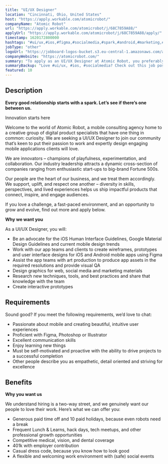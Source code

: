 ```yaml
---
title: "UI/UX Designer"
location: "Cincinnati, Ohio, United States"
host: "https://apply.workable.com/atomicrobot/"
companyName: "Atomic Robot"
url: "https://apply.workable.com/atomicrobot/j/68C7859A88/"
applyUrl: "https://apply.workable.com/atomicrobot/j/68C7859A88/apply/"
timestamp: 1620172800000
hashtags: "#ui/ux,#ios,#figma,#socialmedia,#spark,#android,#marketing,#office,#photoshop"
jobType: "other"
logoUrl: "https://jobboard-logos-bucket.s3.eu-central-1.amazonaws.com/atomic-robot"
companyWebsite: "https://atomicrobot.com/"
summary: "To apply as an UI/UX Designer at Atomic Robot, you preferably need to have some knowledge of: #ui/ux, #ios, #figma."
summaryBackup: "Love #ui/ux, #ios, #socialmedia? Check out this job post!"
featured: 10
---
```


## Description

**Every good relationship starts with a spark. Let’s see if there’s one between us.**

Innovation starts here

Welcome to the world of Atomic Robot, a mobile consulting agency home to a creative group of digital product specialists that have one thing in common: curiosity. We are seeking a UI/UX Designer to join our community that’s keen to put their passion to work and expertly design engaging mobile applications clients will love.

We are innovators – champions of playfulness, experimentation, and collaboration. Our industry leadership attracts a dynamic cross-section of companies ranging from enthusiastic start-ups to big-brand Fortune 500s.

Our people are the heart of our business, and we treat them accordingly. We support, uplift, and respect one another – diversity in skills, perspectives, and lived experiences helps us ship impactful products that connect, inspire, and engage audiences.

If you love a challenge, a fast-paced environment, and an opportunity to grow and evolve, find out more and apply below.

**Why we want you**

As a UI/UX Designer, you will:

*   Be an advocate for the iOS Human Interface Guidelines, Google Material Design Guidelines and current mobile design trends
*   Work with our app teams and clients to create wireframes, prototypes and user interface designs for iOS and Android mobile apps using Figma
*   Assist the app teams with art production to produce app assets in the required resolutions and provide visual QA
*   Design graphics for web, social media and marketing materials
*   Research new techniques, tools, and best practices and share that knowledge with the team
*   Create interactive prototypes

## Requirements

Sound good? If you meet the following requirements, we’d love to chat:

*   Passionate about mobile and creating beautiful, intuitive user experiences
*   Proficient with Figma, Photoshop or Illustrator
*   Excellent communication skills
*   Enjoy learning new things
*   Must be self-motivated and proactive with the ability to drive projects to a successful completion
*   Other people describe you as empathetic, detail oriented and striving for excellence

## Benefits

**Why you want us**

We understand hiring is a two-way street, and we genuinely want our people to love their work. Here’s what we can offer you:

*   Generous paid time off and 10 paid holidays, because even robots need a break
*   Frequent Lunch & Learns, hack days, tech meetups, and other professional growth opportunities
*   Competitive medical, vision, and dental coverage
*   401k with employer contribution
*   Casual dress code, because you know how to look good
*   A flexible and welcoming work environment with (safe) social events
